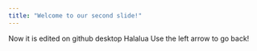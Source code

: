 ```yaml
---
title: "Welcome to our second slide!"
---
```


Now it is edited on github desktop
Halalua
Use the left arrow to go back!

